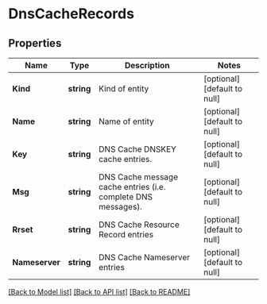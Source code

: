 # DnsCacheRecords

## Properties
Name | Type | Description | Notes
------------ | ------------- | ------------- | -------------
**Kind** | **string** | Kind of entity | [optional] [default to null]
**Name** | **string** | Name of entity | [optional] [default to null]
**Key** | **string** | DNS Cache DNSKEY cache entries. | [optional] [default to null]
**Msg** | **string** | DNS Cache message cache entries (i.e. complete DNS messages). | [optional] [default to null]
**Rrset** | **string** | DNS Cache Resource Record entries | [optional] [default to null]
**Nameserver** | **string** | DNS Cache Nameserver entries | [optional] [default to null]

[[Back to Model list]](../README.md#documentation-for-models) [[Back to API list]](../README.md#documentation-for-api-endpoints) [[Back to README]](../README.md)


